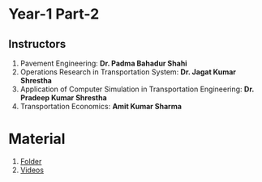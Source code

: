 # Year-1 Part-2

## Instructors
1. Pavement Engineering: **Dr. Padma Bahadur Shahi**
2. Operations Research in Transportation System: **Dr. Jagat Kumar Shrestha**
3. Application of Computer Simulation in Transportation Engineering: **Dr. Pradeep Kumar Shrestha**
4. Transportation Economics: **Amit Kumar Sharma**


# Material
1. [Folder](https://drive.google.com/drive/folders/1STdMWOS62BKT1naUXBIk1KfkC5xm4g6v?usp=sharing)
2. [Videos](https://www.youtube.com/playlist?list=PLPo7n0SktB-fFLdCwlv6kPM0M3XjGC1N5)
